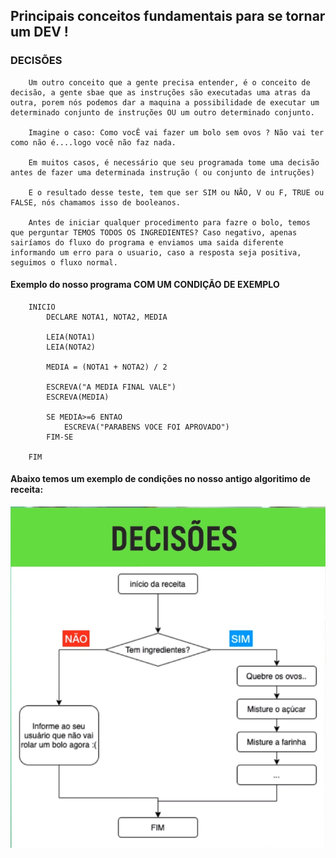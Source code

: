 ## Principais conceitos fundamentais para se tornar um DEV !

### DECISÕES

        Um outro conceito que a gente precisa entender, é o conceito de decisão, a gente sbae que as instruções são executadas uma atras da outra, porem nós podemos dar a maquina a possibilidade de executar um determinado conjunto de instruções OU um outro determinado conjunto. 

        Imagine o caso: Como vocÊ vai fazer um bolo sem ovos ? Não vai ter como não é....logo você não faz nada.

        Em muitos casos, é necessário que seu programada tome uma decisão antes de fazer uma determinada instrução ( ou conjunto de intruções)

        E o resultado desse teste, tem que ser SIM ou NÃO, V ou F, TRUE ou FALSE, nós chamamos isso de booleanos.

        Antes de iniciar qualquer procedimento para fazre o bolo, temos que perguntar TEMOS TODOS OS INGREDIENTES? Caso negativo, apenas sairíamos do fluxo do programa e enviamos uma saida diferente informando um erro para o usuario, caso a resposta seja positiva, seguimos o fluxo normal.

#### Exemplo do nosso programa COM UM CONDIÇÃO DE EXEMPLO

        INICIO
            DECLARE NOTA1, NOTA2, MEDIA
            
            LEIA(NOTA1)
            LEIA(NOTA2)
            
            MEDIA = (NOTA1 + NOTA2) / 2 

            ESCREVA("A MEDIA FINAL VALE")
            ESCREVA(MEDIA)

            SE MEDIA>=6 ENTAO
                ESCREVA("PARABENS VOCE FOI APROVADO")
            FIM-SE

        FIM


#### Abaixo temos um exemplo de condições no nosso antigo algoritimo de receita:


![Decisao](https://github.com/lucasfazzib/aula_alunos_prog1_v1/blob/master/condicao.PNG)
